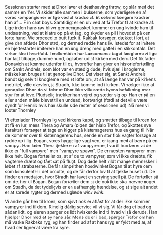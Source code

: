 Sessionen starter med at Dhor laver et deathsaving throw, og slår med det samme en 1'er. Vi skider alle sammen i bukserne, som yderligere en af vores kompangioner er lige ved at kradse af. Et sekund længere kradser han af.... F in chat boys.
Samtidigt er en ulv ved at få Trefor til at kradse af. Lige inden hans røv bliver gennemgnasket, kommer en ung kvinde ham til undsætning, ved at klatre op på et tag, og skyder en pil i hovedet på den lorte hund. We proceed to butt fuck it.
Rakbak forsøger, dækket i lort, at give den afdøde Dhor stød, og dermed redde hans liv. Istedet for at imitere en hjertestarter imiterere han en ung dreng med gaffel i en stikkontakt. Det virker ikke i hvertfald.
I mellemtiden har Lancemanse taget knoglerne vi lige har lagt tilbage, dumme hund, og løber ud af kirken med dem. Det fik fader Donavich at komme udenfor til os, hvorefter han giver en historiefortælling om Sankt Andrels, som blot var en stædig dude, hvis sjæl i knoglerne, måske kan bruges til at genoplive Dhor. Det viser sig, at Sankt Andrels bandt sig selv til knoglerne med et løfte om, at så længe han var på kirkens metrikel, ville djævlen, ja Stradh, ikke komme ind i kirken. Vi vælger ikke at genoplive Dhor, da vi føler at Dhor ikke ville sætte byens befolkning over styr for at leve.
Pludselig trækker han vejret og sætter sig op. Han er på en eller anden måde blevet til en undead, kortvarigt (fordi at det ville være syndt for Henrik hvis han skulle side resten af sessionen ud). Nå men vi looter Thornley.

Vi efterlader Thornleys lig ved kirkens kapel, og smutter tilbage til kroen for at få en lur, mens Thera og Amara (pigen der hjalp Trefor, og Skottes nye karakter) forsøger at tage en kigger på kistemagerens hus en gang til. Når de kommer over til kistemagerens hus, ser de en stor flok vagter forsøge at rydde op i lig. Bogan, vores hyggelige vagt ven, er igang med at bære på en vampyr. Han lader Thera tjekke en af vampyrerne, hvortil hun lærer at de ikke er "full vampyre" men "vampyre spawn". De er næsten vampyrer, men ikke helt. 
Bogan fortæller os, at af de to vampyrer, som vi ikke dræbte, fik vagterne dræbt og fået sat på flugt. Dog døde helt vildt mange mennesker i løbet af strabaserne.
De får simpelthen hoodwinket Bogan til at hyre dem som konsulenter i det occulte, og de får derfor lov til at tjekke huset ud. De finder en medaljon, hvor Stradh har lavet en scrying spell på. De fortæller så om det her til Bogan. Bogan fortæller dem at de nok ikke skal nævne noget om Stradh, da det tydeligvis er en uafhængig hændelse, og at sige alt andet er at sprede rygter og dermed uglæde *wink wink*.

Vi andre går hen til kroen, som sjovt nok er aflåst for at der ikke kommer vampyrer ind til dem. Rimelig dårlig service vil vi sig. Vi får dog et bad og sådan lidt, og ejeren spørger os lidt hviskende ind til hvad vi så derude. Han hjælper Dhor med at sy hans sår. Mens de er i bad, spørger Trefor om han må vaske Rakbaks ryg, og han finder ud af at hans ryg er fyldt med ar, af hvad der ligner at være fra syre.
